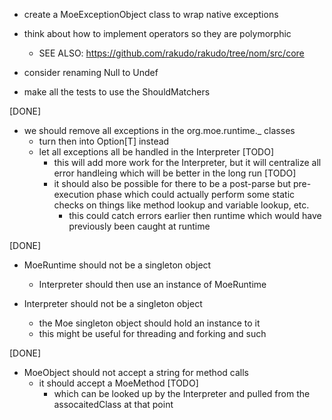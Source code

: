 
- create a MoeExceptionObject class to wrap native exceptions

- think about how to implement operators so they are polymorphic
  - SEE ALSO: https://github.com/rakudo/rakudo/tree/nom/src/core

- consider renaming Null to Undef

- make all the tests to use the ShouldMatchers

[DONE]
- we should remove all exceptions in the org.moe.runtime._ classes
    - turn then into Option[T] instead
    - let all exceptions all be handled in the Interpreter
        [TODO]
        - this will add more work for the Interpreter, but 
          it will centralize all error handleing which will
          be better in the long run
        [TODO]
        - it should also be possible for there to be a post-parse
          but pre-execution phase which could actually perform some
          static checks on things like method lookup and variable
          lookup, etc. 
            - this could catch errors earlier then runtime which
              would have previously been caught at runtime

[DONE]
- MoeRuntime should not be a singleton object
    - Interpreter should then use an instance of MoeRuntime

- Interpreter should not be a singleton object
    - the Moe singleton object should hold an instance to it
    - this might be useful for threading and forking and such

[DONE]
- MoeObject should not accept a string for method calls
    - it should accept a MoeMethod
        [TODO]
        - which can be looked up by the Interpreter and pulled
          from the assocaitedClass at that point
